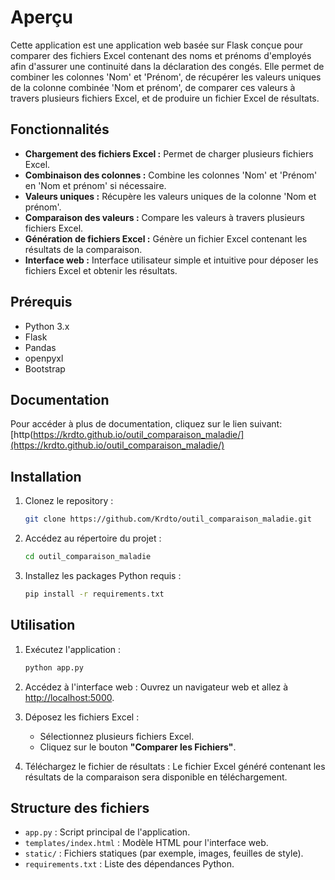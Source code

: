 # Aperçu

Cette application est une application web basée sur Flask conçue pour comparer des fichiers Excel contenant des noms et prénoms d'employés afin d'assurer une continuité dans la déclaration des congés. Elle permet de combiner les colonnes 'Nom' et 'Prénom', de récupérer les valeurs uniques de la colonne combinée 'Nom et prénom', de comparer ces valeurs à travers plusieurs fichiers Excel, et de produire un fichier Excel de résultats.

## Fonctionnalités

- **Chargement des fichiers Excel :** Permet de charger plusieurs fichiers Excel.
- **Combinaison des colonnes :** Combine les colonnes 'Nom' et 'Prénom' en 'Nom et prénom' si nécessaire.
- **Valeurs uniques :** Récupère les valeurs uniques de la colonne 'Nom et prénom'.
- **Comparaison des valeurs :** Compare les valeurs à travers plusieurs fichiers Excel.
- **Génération de fichiers Excel :** Génère un fichier Excel contenant les résultats de la comparaison.
- **Interface web :** Interface utilisateur simple et intuitive pour déposer les fichiers Excel et obtenir les résultats.

## Prérequis

- Python 3.x
- Flask
- Pandas
- openpyxl
- Bootstrap

## Documentation

Pour accéder à plus de documentation, cliquez sur le lien suivant: [http(https://krdto.github.io/outil_comparaison_maladie/](https://krdto.github.io/outil_comparaison_maladie/)

## Installation

1. Clonez le repository :
    ```bash
    git clone https://github.com/Krdto/outil_comparaison_maladie.git
    ```

2. Accédez au répertoire du projet :
    ```bash
    cd outil_comparaison_maladie
    ```

3. Installez les packages Python requis :
    ```bash
    pip install -r requirements.txt
    ```

## Utilisation

1. Exécutez l'application :
    ```bash
    python app.py
    ```

2. Accédez à l'interface web :
    Ouvrez un navigateur web et allez à [http://localhost:5000](http://localhost:5000).

3. Déposez les fichiers Excel :
    - Sélectionnez plusieurs fichiers Excel.
    - Cliquez sur le bouton **"Comparer les Fichiers"**.

4. Téléchargez le fichier de résultats :
    Le fichier Excel généré contenant les résultats de la comparaison sera disponible en téléchargement.

## Structure des fichiers

- `app.py` : Script principal de l'application.
- `templates/index.html` : Modèle HTML pour l'interface web.
- `static/` : Fichiers statiques (par exemple, images, feuilles de style).
- `requirements.txt` : Liste des dépendances Python.
